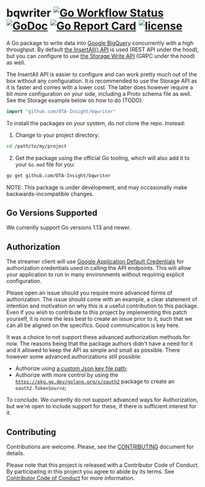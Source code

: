 # bqwriter [![Go Workflow Status](https://github.com/OTA-Insight/bqwriter/workflows/Go/badge.svg)](https://github.com/OTA-Insight/bqwriter/actions/workflows/go.yml)&nbsp;[![GoDoc](https://godoc.org/github.com/OTA-Insight/bqwriter?status.svg)](https://godoc.org/github.com/OTA-Insight/bqwriter)&nbsp;[![Go Report Card](https://goreportcard.com/badge/github.com/OTA-Insight/bqwriter)](https://goreportcard.com/report/github.com/OTA-Insight/bqwriter)&nbsp;[![license](https://img.shields.io/github/license/OTA-Insight/bqwriter.svg)](https://github.com/OTA-Insight/bqwriter/blob/master/LICENSE.txt)

A Go package to write data into [Google BigQuery](https://cloud.google.com/bigquery/)
concurrently with a high throughput. By default [the InsertAll() API](https://cloud.google.com/bigquery/streaming-data-into-bigquery)
is used (REST API under the hood), but you can configure to use [the Storage Write API](https://cloud.google.com/bigquery/docs/write-api) (GRPC under the hood) as well.

The InsertAll API is easier to configure and can work pretty much out of the box without any configuration.
It is recommended to use the Storage API as it is faster and comes with a lower cost. The latter does however
require a bit more configuration on your side, including a Proto schema file as well. See the Storage example below on how to do (TODO).

```go
import "github.com/OTA-Insight/bqwriter"
```

To install the packages on your system, do not clone the repo. Instead:

1. Change to your project directory:

```bash
cd /path/to/my/project
```

2. Get the package using the official Go tooling, which will also add it to your `Go.mod` file for you:

```bash
go get github.com/OTA-Insight/bqwriter
```

NOTE: This package is under development, and may occasionally make backwards-incompatible changes.

## Go Versions Supported

We currently support Go versions 1.13 and newer.

## Authorization

The streamer client will use [Google Application Default Credentials](https://developers.google.com/identity/protocols/application-default-credentials) for authorization credentials used in calling the API endpoints.
This will allow your application to run in many environments without requiring explicit configuration.

Please open an issue should you require more advanced forms of authorization. The issue should come with an example,
a clear statement of intention and motivation on why this is a useful contribution to this package. Even if you wish
to contribute to this project by implementing this patch yourself, it is none the less best to create an issue prior to it,
such that we can all be aligned on the specifics. Good communication is key here.

It was a choice to not support these advanced authorization methods for now. The reasons being that the package
authors didn't have a need for it and it allowed to keep the API as simple and small as possible. There however some
advanced authorizations still possible:

- Authorize using [a custom Json key file path](https://cloud.google.com/iam/docs/creating-managing-service-account-keys);
- Authorize with more control by using the [`https://pkg.go.dev/golang.org/x/oauth2`](https://pkg.go.dev/golang.org/x/oauth2) package
  to create an `oauth2.TokenSource`;

To conclude. We currently do not support advanced ways for Authorization, but we're open to include support for these,
if there is sufficient interest for it.

## Contributing

Contributions are welcome. Please, see the [CONTRIBUTING](/CONTRIBUTING.md) document for details.

Please note that this project is released with a Contributor Code of Conduct.
By participating in this project you agree to abide by its terms.
See [Contributor Code of Conduct](/CONTRIBUTING.md#contributor-code-of-conduct) for more information.
